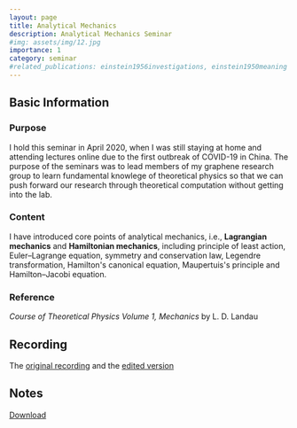 ```yaml
---
layout: page
title: Analytical Mechanics
description: Analytical Mechanics Seminar
#img: assets/img/12.jpg
importance: 1
category: seminar
#related_publications: einstein1956investigations, einstein1950meaning
---
```


## Basic Information

### Purpose

I hold this seminar in April 2020, when I was still staying at home and attending lectures online due to the first outbreak of COVID-19 in China. The purpose of the seminars was to lead members of my graphene research group to learn fundamental knowlege of theoretical physics so that we can push forward our research through theoretical computation without getting into the lab.

### Content

I have introduced core points of analytical mechanics, i.e., **Lagrangian mechanics** and **Hamiltonian mechanics**, including principle of least action, Euler–Lagrange equation, symmetry and conservation law, Legendre transformation, Hamilton's canonical equation, Maupertuis's principle and Hamilton–Jacobi equation.

### Reference

*Course of Theoretical Physics Volume 1, Mechanics* by L. D. Landau


## Recording

The [original recording](https://www.bilibili.com/video/BV1FA411Y7FN/?vd_source=2aac4e9e3e957ce51597abac556541a3) and the [edited version](https://youtube.com/playlist?list=PL3EsaoWcuTRIyKkAx6S-y313XJmWhS60s&si=zD4QEBkNeysguwNp)


## Notes
[Download](https://Arendelle-ftl.github.io/assets/pdf/notes-on-analytical-mechianics.pdf)